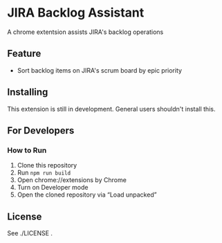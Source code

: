 # JIRA Backlog Assistant

A chrome extentsion assists JIRA's backlog operations

## Feature

* Sort backlog items on JIRA's scrum board by epic priority

## Installing

This extension is still in development. General users shouldn't install this.

## For Developers

### How to Run

1. Clone this repository
2. Run `npm run build`
3. Open chrome://extensions by Chrome
4. Turn on Developer mode
5. Open the cloned repository via “Load unpacked”

## License

See ./LICENSE .
